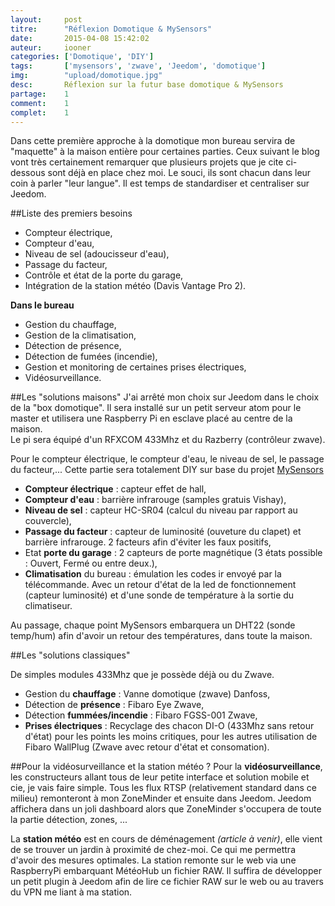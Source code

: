 ```yaml
---
layout: 	post
titre:  	"Réflexion Domotique & MySensors"
date:   	2015-04-08 15:42:02
auteur: 	iooner
categories: ['Domotique', 'DIY']
tags:		['mysensors', 'zwave', 'Jeedom', 'domotique'] 		
img: 		"upload/domotique.jpg"
desc:		Réflexion sur la futur base domotique & MySensors
partage:	1
comment:	1
complet:	1
---
```


Dans cette première approche à la domotique mon bureau servira de "maquette" à la maison entière pour certaines parties. Ceux suivant le blog vont très certainement remarquer que plusieurs projets que je cite ci-dessous sont déjà en place chez moi. Le souci, ils sont chacun dans leur coin à parler "leur langue". Il est temps de standardiser et centraliser sur Jeedom.

##Liste des premiers besoins
 - Compteur électrique,
 - Compteur d'eau,
 - Niveau de sel (adoucisseur d'eau),
 - Passage du facteur,
 - Contrôle et état de la porte du garage,
 - Intégration de la station météo (Davis Vantage Pro 2).

**Dans le bureau**  

 - Gestion du chauffage,
 - Gestion de la climatisation,
 - Détection de présence,
 - Détection de fumées (incendie),
 - Gestion et monitoring de certaines prises électriques,
 - Vidéosurveillance.


##Les "solutions maisons"
J'ai arrêté mon choix sur Jeedom dans le choix de la "box domotique". Il sera installé sur un petit serveur atom pour le master et utilisera une Raspberry Pi en esclave placé au centre de la maison.  
Le pi sera équipé d'un RFXCOM 433Mhz et du Razberry (contrôleur zwave).  
  


Pour le compteur électrique, le compteur d'eau, le niveau de sel, le passage du facteur,... Cette partie sera totalement DIY sur base du projet [MySensors][mysensors]  

 - **Compteur électrique** : capteur effet de hall,
 - **Compteur d'eau** : barrière infrarouge (samples gratuis Vishay),
 - **Niveau de sel** : capteur HC-SR04 (calcul du niveau par rapport au couvercle),
 - **Passage du facteur** : capteur de luminosité (ouveture du clapet) et barrière infrarouge. 2 facteurs afin d'éviter les faux positifs,
 - Etat **porte du garage** : 2 capteurs de porte magnétique (3 états possible : Ouvert, Fermé ou entre deux.),
 - **Climatisation** du bureau : émulation les codes ir envoyé par la télécommande. Avec un retour d'état de la led de fonctionnement (capteur luminosité) et d'une sonde de température à la sortie du climatiseur.  

 Au passage, chaque point MySensors embarquera un DHT22 (sonde temp/hum) afin d'avoir un retour des températures, dans toute la maison.

##Les "solutions classiques"

De simples modules 433Mhz que je possède déjà ou du Zwave.  

 - Gestion du **chauffage** : Vanne domotique (zwave) Danfoss,
 - Détection de **présence** : Fibaro Eye Zwave,
 - Détection **fummées/incendie** : Fibaro FGSS-001 Zwave,
 - **Prises électriques** : Recyclage des chacon DI-O (433Mhz sans retour d'état) pour les points les moins critiques, pour les autres utilisation de Fibaro WallPlug (Zwave avec retour d'état et consomation).


##Pour la vidéosurveillance et la station météo ?
Pour la **vidéosurveillance**, les constructeurs allant tous de leur petite interface et solution mobile et cie, je vais faire simple. Tous les flux RTSP (relativement standard dans ce milieu) remonteront à mon ZoneMinder et ensuite dans Jeedom.  Jeedom affichera dans un joli dashboard alors que ZoneMinder s'occupera de toute la partie détection, zones, ...  

La **station météo** est en cours de déménagement *(article à venir)*, elle vient de se trouver un jardin à proximité de chez-moi. Ce qui me permettra d'avoir des mesures optimales. La station remonte sur le web via une RaspberryPi embarquant MétéoHub un fichier RAW. Il suffira de développer un petit plugin à Jeedom afin de lire ce fichier RAW sur le web ou au travers du VPN me liant à ma station.



[mysensors]:		http://www.mysensors.org/

